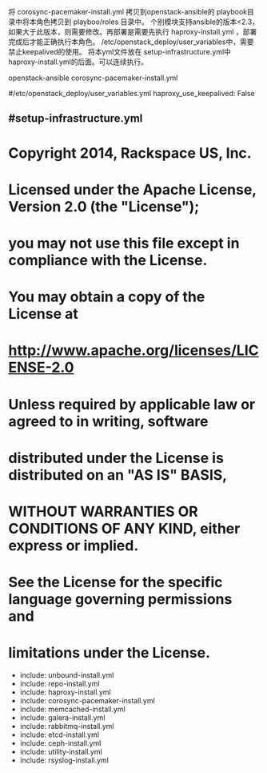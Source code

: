 将 corosync-pacemaker-install.yml 拷贝到openstack-ansible的 playbook目录中将本角色拷贝到 playboo/roles 目录中。
个别模块支持ansible的版本<2.3，如果大于此版本，则需要修改。再部署是需要先执行 haproxy-install.yml ，部署完成后才能正确执行本角色。
/etc/openstack_deploy/user_variables中，需要禁止keepalived的使用。
将本yml文件放在 setup-infrastructure.yml中haproxy-install.yml的后面。可以连续执行。

openstack-ansible corosync-pacemaker-install.yml


#/etc/openstack_deploy/user_variables.yml
haproxy_use_keepalived: False


#setup-infrastructure.yml
---
# Copyright 2014, Rackspace US, Inc.
#
# Licensed under the Apache License, Version 2.0 (the "License");
# you may not use this file except in compliance with the License.
# You may obtain a copy of the License at
#
#     http://www.apache.org/licenses/LICENSE-2.0
#
# Unless required by applicable law or agreed to in writing, software
# distributed under the License is distributed on an "AS IS" BASIS,
# WITHOUT WARRANTIES OR CONDITIONS OF ANY KIND, either express or implied.
# See the License for the specific language governing permissions and
# limitations under the License.

- include: unbound-install.yml
- include: repo-install.yml
- include: haproxy-install.yml
- include: corosync-pacemaker-install.yml
- include: memcached-install.yml
- include: galera-install.yml
- include: rabbitmq-install.yml
- include: etcd-install.yml
- include: ceph-install.yml
- include: utility-install.yml
- include: rsyslog-install.yml